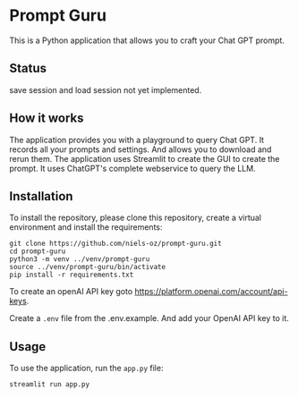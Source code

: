 # Prompt Guru

This is a Python application that allows you to craft your Chat GPT prompt.

## Status

save session and load session not yet implemented.

## How it works

The application provides you with a playground to query Chat GPT. It records all your prompts and settings. And allows
you to download and rerun them. The application uses Streamlit to create the GUI to create the prompt. It uses 
ChatGPT's complete webservice to query the LLM.


## Installation

To install the repository, please clone this repository, create a virtual environment and install the requirements:

```
git clone https://github.com/niels-oz/prompt-guru.git
cd prompt-guru
python3 -m venv ../venv/prompt-guru
source ../venv/prompt-guru/bin/activate
pip install -r requirements.txt
```

To create an openAI API key goto https://platform.openai.com/account/api-keys. 

Create a `.env` file from the .env.example. And add your OpenAI API key to it.

## Usage

To use the application, run the `app.py` file: 

```
streamlit run app.py
```

